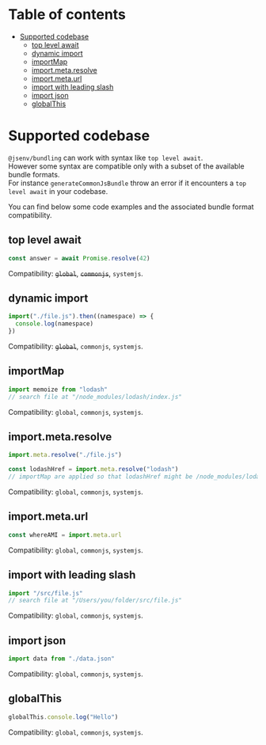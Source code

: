 # Table of contents

- [Supported codebase](#supported-codebase)
  - [top level await](#top-level-await)
  - [dynamic import](#dynamic-import)
  - [importMap](#importmap)
  - [import.meta.resolve](#import.meta.resolve)
  - [import.meta.url](#import.meta.url)
  - [import with leading slash](#import-with-leading-slash)
  - [import json](#import-json)
  - [globalThis](#globalthis)

# Supported codebase

`@jsenv/bundling` can work with syntax like `top level await`.<br />
However some syntax are compatible only with a subset of the available bundle formats.<br />
For instance `generateCommonJsBundle` throw an error if it encounters a `top level await` in your codebase.<br />

You can find below some code examples and the associated bundle format compatibility.

## top level await

```js
const answer = await Promise.resolve(42)
```

Compatibility: ~~`global`~~, ~~`commonjs`~~, `systemjs`.

## dynamic import

```js
import("./file.js").then((namespace) => {
  console.log(namespace)
})
```

Compatibility: ~~`global`~~, `commonjs`, `systemjs`.

## importMap

```js
import memoize from "lodash"
// search file at "/node_modules/lodash/index.js"
```

Compatibility: `global`, `commonjs`, `systemjs`.

## import.meta.resolve

```js
import.meta.resolve("./file.js")

const lodashHref = import.meta.resolve("lodash")
// importMap are applied so that lodashHref might be /node_modules/lodash/index.js
```

Compatibility: `global`, `commonjs`, `systemjs`.

## import.meta.url

```js
const whereAMI = import.meta.url
```

Compatibility: `global`, `commonjs`, `systemjs`.

## import with leading slash

```js
import "/src/file.js"
// search file at "/Users/you/folder/src/file.js"
```

Compatibility: `global`, `commonjs`, `systemjs`.

## import json

```js
import data from "./data.json"
```

Compatibility: `global`, `commonjs`, `systemjs`.

## globalThis

```js
globalThis.console.log("Hello")
```

Compatibility: `global`, `commonjs`, `systemjs`.
